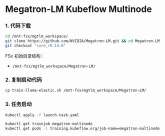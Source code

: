 # Megatron-LM Kubeflow Multinode



### 1. 代码下载
```sh
cd /mnt-fsx/mgtlm_workspace/
git clone https://github.com/NVIDIA/Megatron-LM.git && cd Megatron-LM
git checkout "core_r0.14.0"
```

FSx 初始目录结构：
   - `/mnt-fsx/mgtlm_workspace/Megatron-LM/`

### 2. 复制启动代码
```sh
cp train-llama-elastic.sh /mnt-fsx/mgtlm_workspace/Megatron-LM/
```

### 3. 任务启动
```sh
kubectl apply -f launch-task.yaml

kubectl get trainjob megatron-multinode
kubectl get pods -l training.kubeflow.org/job-name=megatron-multinode
```
